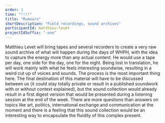 ```yaml
---
order: 1
time: "!!!!"
title: "Rumours"
shortDescription: "Field recordings, sound archives"
participantId: matthieu-levet
projectIdSuffix: "-one"
---
```


Matthieu Levet will bring tapes and several recorders to create a very raw sound archive of what will happen during the days of WHPH, with the idea to capture the energy more than any actual content. He would use a tape per day, one side for the day, one for the night.
Being lost in translation, he will work mainly with what he feels interesting soundwise, resulting in a weird cut up of voices and sounds.
The process is the most important thing here. The final destination of this material will have to be discussed between us (it could stay totally private or result in a published soundwork with or without context explained), but the sound collection would already result in a first digest version that would be presented during a listening session at the end of the week.
There are more questions than answers on topics like art, politics, international exchange and communication at the moment and there is a feeling that this sound collection would be an interesting way to encapsulate the fluidity of this complex present.
